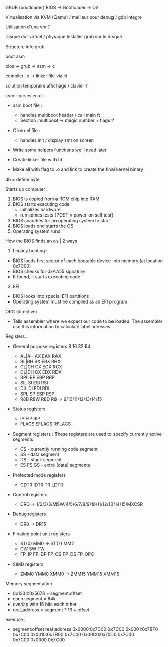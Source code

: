 GRUB (bootloader)
BIOS -> Bootloader -> OS

Virtualisation via KVM (Qemu) / meilleur pour debug / gdb integre

Utilisation d'une vm ? 

Disque dur virtuel / physique 
Installer grub sur le disque


Structure info grub

boot asm

bios -> grub -> asm -> c  

compiler -o -> linker file via ld

solution temporaire affichage / clavier ?

kvm -curses en cli



- asm boot file :
    - handles multiboot header / call main ft
    - Section .multiboot -> magic number + flags ?

- C kernel file : 
    - handles init / display smt on screen

- Write some helpers functions we'll need later

- Create linker file with ld

- Make all with flag to .o and link to create the final kernel binary

db = define byte

Starts up computer :

1. BIOS is copied from a ROM chip into RAM
2. BIOS starts executing code 
    - initializes hardware
    - run somes tests (POST = power-on self test)
3. BIOS searches for an operating system to start
4. BIOS loads qnd starts the OS
5. Operating system runs

How the BIOS finds an os | 2 ways

1. Legacy booting :

- BIOS loads first sector of each bootable device into memory (at location 0x7C00)
- BIOS checks for 0xAA55 signature
- If found, it starts executing code

2. EFI

- BIOS looks into special EFI partitions
- Operating system must be compiled as an EFI program

ORG (directive)
- Tells assembler where we expect our code to be loaded. The assembler use this information to calculate label adresses.

Registers :

- General purpose registers
        8   16 32  64
    - AL|AH AX EAX RAX
    - BL|BH BX EBX RBX
    - CL|CH CX ECX RCX
    - DL|DH DX EDX RDX
    -  BPL  BP EBP RBP
    -  SIL  SI ESI RSI
    -  DIL  DI EDI RDI
    -  SPL  SP ESP RSP
    -  R8B R8W R8D R8 -> 9/10/11/12/13/14/15

- Status registers
    - IP EIP RIP
    - FLAGS EFLAGS RFLAGS

- Segment registers : These registers are used to specify currently active segments
    - CS - currently running code segment
    - SS - data segment  
    - DS - stack segment
    - ES FS GS - extra (data) segments

- Protected mode registers
    - GDTR IDTR TR LDTR

- Control registers
    - CRO -> 1/2/3/3/MSW/4/5/6/7/8/9/10/11/12/13/14/15/MXCSR

- Debug registers 
    - DR0 -> DR15

- Floating point unit registers
    - ST(0) MM0 -> ST(7) MM7
    - CW SW TW 
    - FP_IP FP_DP FP_CS FP_DS FP_OPC 

- SIMD registers
    - ZMM0 YMM0 XMM0 -> ZMM15 YMM15 XMM15

Memory segmentation
- 0x1234:0x5678 = segment:offset
- each segment = 64k
- overlap with 16 bits each other
- real_address = segment * 16 + offset

exemple :
- segment:offset    real address
  0x0000:0x7C00        0x7C00
  0x0001:0x7BF0        0x7C00
  0x0010:0x7B00        0x7C00
  0x00C0:0x7000        0x7C00
  0x7C00:0x0000        0x7C00


